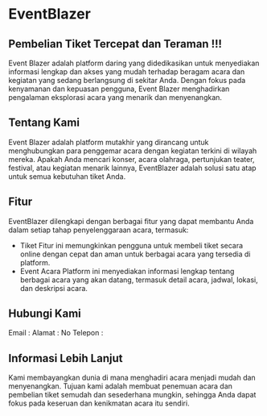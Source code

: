 # EventBlazer
## Pembelian Tiket Tercepat dan Teraman !!!
Event Blazer adalah platform daring yang didedikasikan untuk menyediakan informasi lengkap dan akses yang mudah terhadap beragam acara dan kegiatan yang sedang berlangsung di sekitar Anda. Dengan fokus pada kenyamanan dan kepuasan pengguna, Event Blazer menghadirkan pengalaman eksplorasi acara yang menarik dan menyenangkan.

## Tentang Kami

Event Blazer adalah platform mutakhir yang dirancang untuk menghubungkan para penggemar acara dengan kegiatan terkini di wilayah mereka. Apakah Anda mencari konser, acara olahraga, pertunjukan teater, festival, atau kegiatan menarik lainnya, EventBlazer adalah solusi satu atap untuk semua kebutuhan tiket Anda.

## Fitur
EventBlazer dilengkapi dengan berbagai fitur yang dapat membantu Anda dalam setiap tahap penyelenggaraan acara, termasuk:

 - Tiket
Fitur ini memungkinkan pengguna untuk membeli tiket secara online dengan cepat dan aman untuk berbagai acara yang tersedia di platform.
 - Event Acara
Platform ini menyediakan informasi lengkap tentang berbagai acara yang akan datang, termasuk detail acara, jadwal, lokasi, dan deskripsi acara.

## Hubungi Kami
Email : 
Alamat :
No Telepon :

## Informasi Lebih Lanjut
Kami membayangkan dunia di mana menghadiri acara menjadi mudah dan menyenangkan. Tujuan kami adalah membuat penemuan acara dan pembelian tiket semudah dan sesederhana mungkin, sehingga Anda dapat fokus pada keseruan dan kenikmatan acara itu sendiri.
